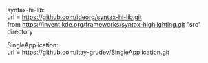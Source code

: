 syntax-hi-lib:<br>
url = https://github.com/ideorg/syntax-hi-lib.git <br>
from https://invent.kde.org/frameworks/syntax-highlighting.git "src" directory

SingleApplication:<br>
url = https://github.com/itay-grudev/SingleApplication.git
